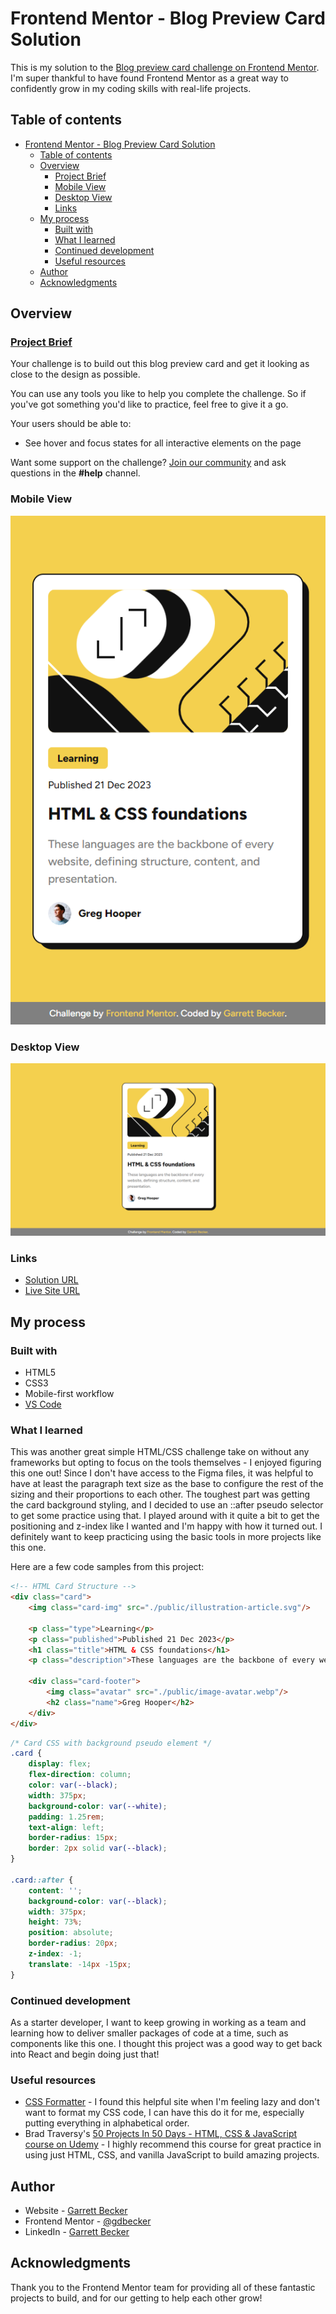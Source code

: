 # Frontend Mentor - Blog Preview Card Solution

This is my solution to the [Blog preview card challenge on Frontend Mentor](https://www.frontendmentor.io/challenges/blog-preview-card-ckPaj01IcS). I'm super thankful to have found Frontend Mentor as a great way to confidently grow in my coding skills with real-life projects. 

## Table of contents

- [Frontend Mentor - Blog Preview Card Solution](#frontend-mentor---blog-preview-card-solution)
	- [Table of contents](#table-of-contents)
	- [Overview](#overview)
		- [Project Brief](#project-brief)
		- [Mobile View](#mobile-view)
		- [Desktop View](#desktop-view)
		- [Links](#links)
	- [My process](#my-process)
		- [Built with](#built-with)
		- [What I learned](#what-i-learned)
		- [Continued development](#continued-development)
		- [Useful resources](#useful-resources)
	- [Author](#author)
	- [Acknowledgments](#acknowledgments)

## Overview

### [Project Brief](./project%20brief/)

Your challenge is to build out this blog preview card and get it looking as close to the design as possible.

You can use any tools you like to help you complete the challenge. So if you've got something you'd like to practice, feel free to give it a go.

Your users should be able to:

- See hover and focus states for all interactive elements on the page

Want some support on the challenge? [Join our community](https://www.frontendmentor.io/community) and ask questions in the **#help** channel.

### Mobile View

![](./blog-preview-card-mobile.jpg)

### Desktop View

![](./blog-preview-card-desktop.jpg)

### Links

- [Solution URL]()
- [Live Site URL](https://blog-preview-card-gdbecker.netlify.app)

## My process

### Built with

- HTML5
- CSS3
- Mobile-first workflow
- [VS Code](https://code.visualstudio.com)

### What I learned

This was another great simple HTML/CSS challenge take on without any frameworks but opting to focus on the tools themselves - I enjoyed figuring this one out! Since I don't have access to the Figma files, it was helpful to have at least the paragraph text size as the base to configure the rest of the sizing and their proportions to each other. The toughest part was getting the card background styling, and I decided to use an ::after pseudo selector to get some practice using that. I played around with it quite a bit to get the positioning and z-index like I wanted and I'm happy with how it turned out. I definitely want to keep practicing using the basic tools in more projects like this one.

Here are a few code samples from this project:

```html
<!-- HTML Card Structure -->
<div class="card">
	<img class="card-img" src="./public/illustration-article.svg"/>

	<p class="type">Learning</p>
	<p class="published">Published 21 Dec 2023</p>
	<h1 class="title">HTML & CSS foundations</h1>
	<p class="description">These languages are the backbone of every website, defining structure, content, and presentation.</p>

	<div class="card-footer">
		<img class="avatar" src="./public/image-avatar.webp"/>
		<h2 class="name">Greg Hooper</h2>
	</div>
</div>
```

```css
/* Card CSS with background pseudo element */
.card {
	display: flex;
	flex-direction: column;
	color: var(--black);
	width: 375px;
	background-color: var(--white);
	padding: 1.25rem;
	text-align: left;
	border-radius: 15px;
	border: 2px solid var(--black);
}

.card::after {
	content: '';
	background-color: var(--black);
	width: 375px;
	height: 73%;
	position: absolute;
	border-radius: 20px;
	z-index: -1;
	translate: -14px -15px;
}
```

### Continued development

As a starter developer, I want to keep growing in working as a team and learning how to deliver smaller packages of code at a time, such as components like this one. I thought this project was a good way to get back into React and begin doing just that!

### Useful resources

- [CSS Formatter](http://www.lonniebest.com/FormatCSS/) - I found this helpful site when I'm feeling lazy and don't want to format my CSS code, I can have this do it for me, especially putting everything in alphabetical order.
- Brad Traversy's [50 Projects In 50 Days - HTML, CSS & JavaScript course on Udemy](https://www.udemy.com/course/50-projects-50-days/) - I highly recommend this course for great practice in using just HTML, CSS, and vanilla JavaScript to build amazing projects.

## Author

- Website - [Garrett Becker]()
- Frontend Mentor - [@gdbecker](https://www.frontendmentor.io/profile/gdbecker)
- LinkedIn - [Garrett Becker](https://www.linkedin.com/in/garrett-becker-923b4a106/)

## Acknowledgments

Thank you to the Frontend Mentor team for providing all of these fantastic projects to build, and for our getting to help each other grow!